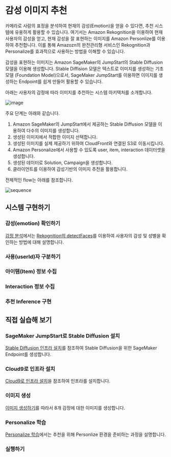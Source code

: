 # 감성 이미지 추천

카메라로 사람의 표정을 분석하여 현재의 감성(Emotion)을 얻을 수 있다면, 추천 시스템에 유용하게 활용할 수 있습니다. 여기서는 Amazon Rekognition을 이용하여 현재 사용자의 감성을 얻고, 현재 감성을 잘 표현하는 이미지를 Amazon Personlize를 이용하여 추천합니다. 이를 통해 Amazozn의 완전관리형 서비스인 Rekognition과 Personalize를 효과적으로 사용하는 방법을 이해할 수 있습니다. 

감성을 표현하는 이미지는 Amazon SageMaker의 JumpStart의 Stable Diffusion 모델을 이용해 생성합니다. Stable Diffision 모델은 텍스트로 이미지를 생성하는 기초 모델 (Foundation Model)으로서, SageMaker JumpStart를 이용하면 이미지를 생성하는 Endpoint를 쉽게 만들어 활용할 수 있습니다. 

아래는 사용자의 감정에 따라 이미지를 추천하는 시스템 아키텍처를 소개합니다. 

![image](https://user-images.githubusercontent.com/52392004/233784271-75654db5-b939-4de4-a369-a0998f859156.png)


주요 단계는 아래와 같습니다.

1) Amazon SageMaker의 JumpStart에서 제공하는 Stable Diffusion 모델을 이용하여 다수의 이미지를 생성합니다.
2) 생성된 이미지에서 적합한 이미지 선택합니다.
3) 생성된 이미지를 실제 제공하기 위하여 CloudFront와 연결된 S3로 이동시킵니다.
4) Amazon Personalize에서 사용할 수 있도록 user, item, interaction 데이터셋을 생성합니다.
5) 생성된 데이터로 Solution, Campaign을 생성합니다.
6) 클라이언트를 이용하여 감성기반의 이미지 추천을 활용합니다.

전체적인 flow는 아래를 참조합니다.

![sequence](https://user-images.githubusercontent.com/52392004/236651082-31086a0a-cf6f-4751-b44f-79a70430f95c.png)

## 시스템 구현하기

### 감성(emotion) 확인하기

[감정 분석](./face-search.md)에서는 [Rekognition의 detectFaces](https://docs.aws.amazon.com/rekognition/latest/APIReference/API_DetectFaces.html)를 이용하여 사용자의 감성 및 성별을 확인하는 방법에 대해 설명합니다.

### 사용(userId)자 구분하기



### 아이템(Item) 정보 수집



### Interaction 정보 수집

### 추천 Inference 구현





## 직접 실습해 보기

### SageMaker JumpStart로 Stable Diffusion 설치

[Stable Diffusion 인프라 설치](./stable-diffusion-deployment.md)를 참조하여 Stable Diffusion을 위한 SageMaker Endpoint를 생성합니다. 

### Cloud9로 인프라 설치

[Cloud9로 인프라 설치](./deployment.md)을 참조하여 인프라를 설치합니다.

### 이미지 생성

[이미지 생성하기](https://github.com/kyopark2014/image-recommender-based-on-emotion/blob/main/image-generation.md)를 따라서 8개 감정에 대한 이미지를 생성합니다. 

### Personalize 학습

[Personalize 학습](https://github.com/kyopark2014/image-recommender-based-on-emotion/blob/main/personalize-training.md)에서는 추천을 위해 Personlize 환경을 준비하는 과정을 설명합니다.

### 실행하기
